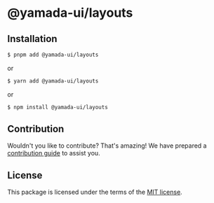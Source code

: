 # @yamada-ui/layouts

## Installation

```sh
$ pnpm add @yamada-ui/layouts
```

or

```sh
$ yarn add @yamada-ui/layouts
```

or

```sh
$ npm install @yamada-ui/layouts
```

## Contribution

Wouldn't you like to contribute? That's amazing! We have prepared a [contribution guide](https://github.com/hirotomoyamada/yamada-ui/blob/main/CONTRIBUTING.md) to assist you.

## License

This package is licensed under the terms of the
[MIT license](https://github.com/hirotomoyamada/yamada-ui/blob/main/LICENSE).
